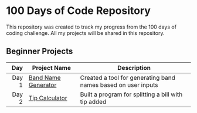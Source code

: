 # 100 Days of Code Repository

This repository was created to track my progress from the 100 days of coding challenge. All my projects will be shared in this repository.

## Beginner Projects

| Day | Project Name | Description|
|-----:|-------------|-------------|
| Day 1| [Band Name Generator](Day1-Band_Name_Generator)| Created a tool for generating band names based on user inputs|
|Day 2|[Tip Calculator](https://github.com/madelinecambo/100_Days_Of_Code_Python/tree/master/Day2-Tip_Calculator)| Built a program for splitting a bill with tip added|
